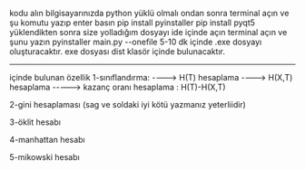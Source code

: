 kodu alın
bilgisayarınızda python yüklü olmalı
ondan sonra terminal açın ve şu komutu yazıp enter basın
pip install pyinstaller
pip install pyqt5
yüklendikten sonra size yolladığım dosyayı ide içinde açın
terminal açın ve şunu yazın
pyinstaller main.py --onefile
5-10 dk içinde .exe dosyayı oluşturacaktır.
exe dosyası dist klasör içinde bulunacaktır.


-------
içinde bulunan özellik
1-sınıflandırma:
----> H(T) hesaplama
----> H(X,T) hesaplama
-----> kazanç oranı hesaplama : H(T)-H(X,T)

2-gini hesaplaması
(sag ve soldaki iyi kötü yazmanız yeterliidir)

3-öklit hesabı

4-manhattan hesabı


5-mikowski hesabı

